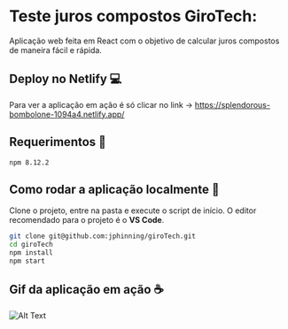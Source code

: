 # Teste juros compostos GiroTech:

Aplicação web feita em React com o objetivo de calcular juros compostos
de maneira fácil e rápida.

## Deploy no Netlify :computer:

Para ver a aplicação em ação é só clicar no link -> https://splendorous-bombolone-1094a4.netlify.app/

## Requerimentos :rocket:

```
npm 8.12.2
```

## Como rodar a aplicação localmente :running:

Clone o projeto, entre na pasta e execute o script de início.
O editor recomendado para o projeto é o **VS Code**.

```bash
git clone git@github.com:jphinning/giroTech.git
cd giroTech
npm install
npm start
```

## Gif da aplicação em ação :coffee:

![Alt Text](https://media.giphy.com/media/elemEfKPysxbdsKUQz/giphy.gif)

